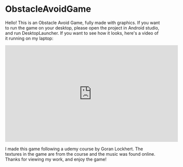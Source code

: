 # ObstacleAvoidGame
Hello!
This is an Obstacle Avoid Game, fully made with graphics. If you want to run the game on your desktop, please open the project
in Android studio, and run DesktopLauncher. 
If you want to see how it looks, here's a video of it running on my laptop:
<iframe width="560" height="315" src="https://www.youtube.com/embed/Kp8lTjXnKlE" frameborder="0" allow="accelerometer; autoplay; encrypted-media; gyroscope; picture-in-picture" allowfullscreen></iframe>


I made this game following a udemy course by Goran Lockhert.
The textures in the game are from the course and the music was found online.
Thanks for viewing my work, and enjoy the game!
